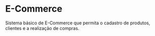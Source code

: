# E-Commerce
Sistema básico de E-Commerce que permita o cadastro de produtos, clientes e a realização de compras.
